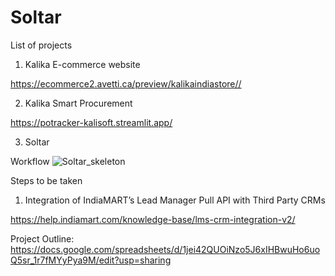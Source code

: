 # Soltar

List of projects 
1) Kalika E-commerce website
   
https://ecommerce2.avetti.ca/preview/kalikaindiastore//

2) Kalika Smart Procurement

https://potracker-kalisoft.streamlit.app/

3) Soltar

Workflow 
![Soltar_skeleton](https://github.com/user-attachments/assets/a41d1cea-b62b-4e36-8f26-525ad40a537e)

Steps to be taken 
1. Integration of IndiaMART’s Lead Manager Pull API with Third Party CRMs

https://help.indiamart.com/knowledge-base/lms-crm-integration-v2/

Project Outline: https://docs.google.com/spreadsheets/d/1jei42QUOiNzo5J6xIHBwuHo6uoQ5sr_1r7fMYyPya9M/edit?usp=sharing

